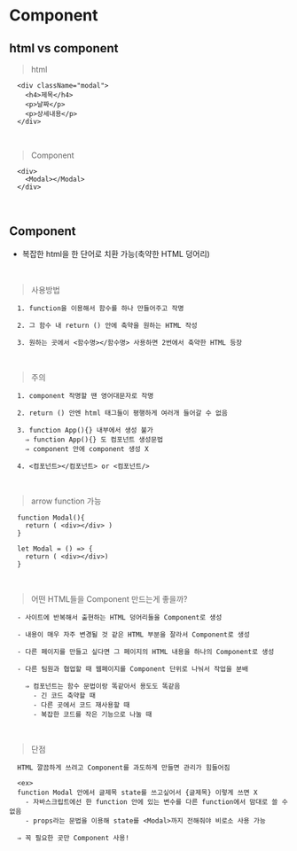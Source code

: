# Component
html vs component
---
> html
```
  <div className="modal">
    <h4>제목</h4>
    <p>날짜</p>
    <p>상세내용</p>
  </div>
```

<br>

> Component
```
  <div>
    <Modal></Modal>
  </div>
```

<br>

Component
---
- 복잡한 html을 한 단어로 치환 가능(축약한 HTML 덩어리)

<br>

> 사용방법
```
  1. function을 이용해서 함수를 하나 만들어주고 작명
  
  2. 그 함수 내 return () 안에 축약을 원하는 HTML 작성
  
  3. 원하는 곳에서 <함수명></함수명> 사용하면 2번에서 축약한 HTML 등장
```

<br>

> 주의
```
  1. component 작명할 땐 영어대문자로 작명
  
  2. return () 안엔 html 태그들이 평행하게 여러개 들어갈 수 없음
  
  3. function App(){} 내부에서 생성 불가
    ⇒ function App(){} 도 컴포넌트 생성문법
    ⇒ component 안에 component 생성 X
  
  4. <컴포넌트></컴포넌트> or <컴포넌트/> 
```

<br>

> arrow function 가능
```
  function Modal(){
    return ( <div></div> )
  }
  
  let Modal = () => {
    return ( <div></div>) 
  }
```

<br>

> 어떤 HTML들을 Component 만드는게 좋을까?
```
  - 사이트에 반복해서 출현하는 HTML 덩어리들을 Component로 생성
  
  - 내용이 매우 자주 변경될 것 같은 HTML 부분을 잘라서 Component로 생성
  
  - 다른 페이지를 만들고 싶다면 그 페이지의 HTML 내용을 하나의 Component로 생성
  
  - 다른 팀원과 협업할 때 웹페이지를 Component 단위로 나눠서 작업을 분배
  
    ⇒ 컴포넌트는 함수 문법이랑 똑같아서 용도도 똑같음
      - 긴 코드 축약할 때
      - 다른 곳에서 코드 재사용할 때
      - 복잡한 코드를 작은 기능으로 나눌 때
```

<br>

> 단점
```
  HTML 깔끔하게 쓰려고 Component를 과도하게 만들면 관리가 힘들어짐
  
  <ex>
  function Modal 안에서 글제목 state를 쓰고싶어서 {글제목} 이렇게 쓰면 X
    - 자바스크립트에선 한 function 안에 있는 변수를 다른 function에서 맘대로 쓸 수 없음
    - props라는 문법을 이용해 state를 <Modal>까지 전해줘야 비로소 사용 가능
  
  ⇒ 꼭 필요한 곳만 Component 사용!
```

<br>
